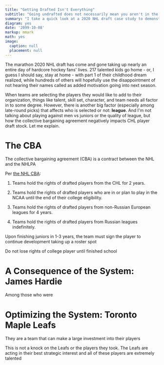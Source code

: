 ```yaml
---
title: "Getting Drafted Isn't Everything"
subtitle: "Going undrafted does not necessarily mean you aren't in the top 217 players of your age group."
summary: "I take a quick look at a 2020 NHL draft case study to demonstrate an underlying factor that influences draft selection."
diagram: yes
date: '2099-10-08'
markup: mmark
math: yes
image:
  caption: null
  placement: null
---
```


The marathon 2020 NHL draft has come and gone taking up nearly an entire day of hardcore hockey fans' lives. 217 talented kids go home - or, I guess I should say, stay at home - with part 1 of their childhood dream realized, while hundreds of others will hopefully use the disappointment of not hearing their names called as added motivation going into next season.

When teams are selecting the players they would like to add to their organization, things like talent, skill set, character, and team needs all factor in to some degree. However, there is another big factor (especially among late-round picks) that affects who is selected or not: **league**. And I'm not talking about playing against men vs juniors or the quality of league, but how the collective bargaining agreement negatively impacts CHL player draft stock. Let me explain.

# The CBA

The collective bargaining agreement (CBA) is a contract between the NHL and the NHLPA 

Per [the NHL CBA](https://www.nhlpa.com/the-pa/cba):

1. Teams hold the rights of drafted players from the CHL for 2 years.

2. Teams hold the rights of drafted players who are in or plan to play in the NCAA until the end of their college eligibility.

3. Teams hold the rights of drafted players from non-Russian European leagues for 4 years.

4. Teams hold the rights of drafted players from Russian leagues indefinitely.

Upon finishing juniors in 1-3 years, the team must sign the player to continue development taking up a roster spot

Do not lose rights of college player until finished school 

# A Consequence of the System: James Hardie

Among those who were 

# Optimizing the System: Toronto Maple Leafs

They are a team that can make a large investment into their players


This is not a knock on the Leafs or the players they took. The Leafs are acting in their best strategic interest and all of these players are extremely talented
